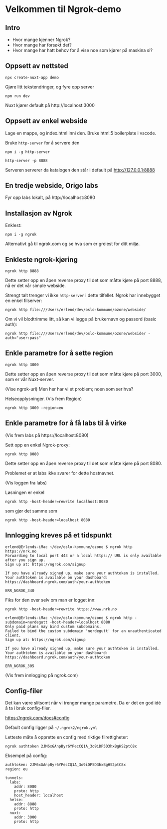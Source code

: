 # Velkommen til Ngrok-demo

## Intro

- Hvor mange kjenner Ngrok?
- Hvor mange har forsøkt det?
- Hvor mange har hatt behov for å vise noe som kjører på maskina si?

## Oppsett av nettsted

```
npx create-nuxt-app demo
```

Gjøre litt tekstendringer, og fyre opp server

```
npm run dev
```

Nuxt kjører default på http://localhost:3000

## Oppsett av enkel webside

Lage en mappe, og index.html inni den. Bruke html:5 boilerplate i vscode.

Bruke `http-server` for å servere den

```
npm i -g http-server

http-server -p 8888
```

Serveren serverer da katalogen den står i default på http://127.0.0.1:8888

## En tredje webside, Origo labs

Fyr opp labs lokalt, på http://localhost:8080

## Installasjon av Ngrok

Enklest:

`npm i -g ngrok`

Alternativt gå til ngrok.com og se hva som er greiest for ditt miljø.

## Enkleste ngrok-kjøring

```
ngrok http 8888
```

Dette setter opp en åpen reverse proxy til det som måtte kjøre på port 8888, nå er det vår simple webside.

Strengt talt trenger vi ikke `http-server` i dette tilfellet. Ngrok har innebygget en enkel filserver:

```
ngrok http file:///Users/erlend/dev/oslo-kommune/ozone/webside/
```

Om vi vil blodtrimme litt, så kan vi legge på brukernavn og passord (basic auth):

```
ngrok http file:///Users/erlend/dev/oslo-kommune/ozone/webside/ -auth="user:pass"
```

## Enkle parametre for å sette region

```
ngrok http 3000
```

Dette setter opp en åpen reverse proxy til det som måtte kjøre på port 3000, som er vår Nuxt-server.

(Vise ngrok-url) Men her har vi et problem; noen som ser hva?

Helseopplysninger. (Vis frem Region)

```
ngrok http 3000 -region=eu
```

## Enkle parametre for å få labs til å virke

(Vis frem labs på https://localhost:8080)

Sett opp en enkel Ngrok-proxy:

```
ngrok http 8080
```

Dette setter opp en åpen reverse proxy til det som måtte kjøre på port 8080.

Problemet er at labs ikke svarer for dette hostnavnet.

(Vis loggen fra labs)

Løsningen er enkel

```
ngrok http -host-header=rewrite localhost:8080
```

som gjør det samme som

```
ngrok http -host-header=localhost 8080
```

## Innlogging kreves på et tidspunkt

```
erlend@Erlends-iMac ~/dev/oslo-kommune/ozone $ ngrok http https://nrk.no
Forwarding to local port 443 or a local https:// URL is only available after you sign up.
Sign up at: https://ngrok.com/signup

If you have already signed up, make sure your authtoken is installed.
Your authtoken is available on your dashboard: https://dashboard.ngrok.com/auth/your-authtoken

ERR_NGROK_340
```

Fiks for den over selv om man er logget inn:

```
ngrok http -host-header=rewrite https://www.nrk.no
```

```
erlend@Erlends-iMac ~/dev/oslo-kommune/ozone $ ngrok http -subdomain=nerdegutt -host-header=localhost 8080
Only paid plans may bind custom subdomains.
Failed to bind the custom subdomain 'nerdegutt' for an unauthenticated client.
Sign up at: https://ngrok.com/signup

If you have already signed up, make sure your authtoken is installed.
Your authtoken is available on your dashboard: https://dashboard.ngrok.com/auth/your-authtoken

ERR_NGROK_305
```

(Vis frem innlogging på ngrok.com)

## Config-filer

Det kan være slitsomt når vi trenger mange parametre. Da er det en god idé å ta i bruk config-filer.

https://ngrok.com/docs#config

Default config ligger på `~/.ngrok2/ngrok.yml`

Letteste måte å opprette en config med riktige filrettigheter:

```
ngrok authtoken 2JM6xGAnpByr6YPecCQ1A_3o9iDP5D3hxBgHS2ptC8x
```

Eksempel på config:

```
authtoken: 2JM6xGAnpByr6YPecCQ1A_3o9iDP5D3hxBgHS2ptC8x
region: eu

tunnels:
  labs:
    addr: 8080
    proto: http
    host_header: localhost
  helse:
    addr: 8888
    proto: http
  nuxt:
    addr: 3000
    proto: http
```
